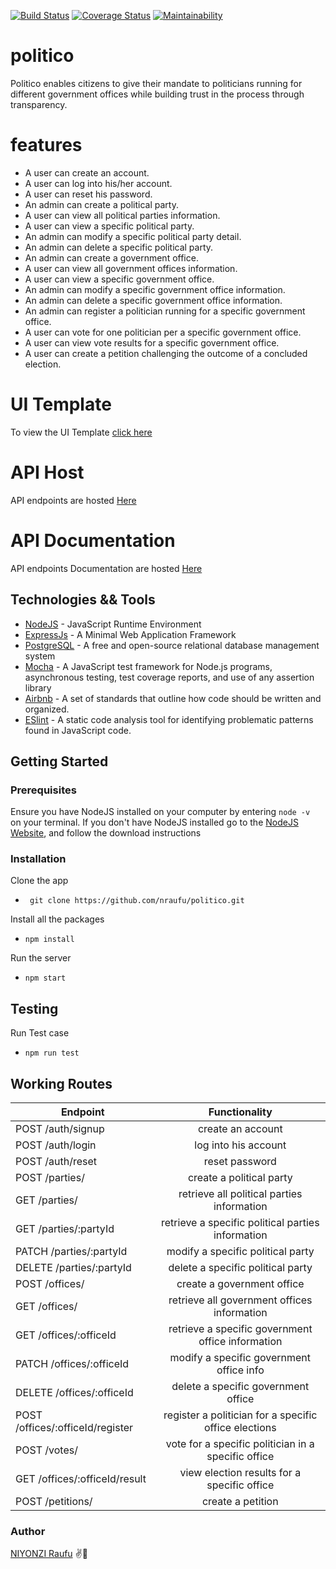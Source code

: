 [![Build Status](https://travis-ci.org/nraufu/politico.svg?branch=develop)](https://travis-ci.org/nraufu/politico)
[![Coverage Status](https://coveralls.io/repos/github/nraufu/politico/badge.svg?branch=develop)](https://coveralls.io/github/nraufu/politico?branch=develop)
[![Maintainability](https://api.codeclimate.com/v1/badges/5027448a196432bdb2be/maintainability)](https://codeclimate.com/github/nraufu/politico/maintainability)

# politico
 Politico enables citizens to give their mandate to politicians running for different government offices while building trust in the process through transparency.

# features

- A user can create an account.
- A user can log into his/her account.
- A user can reset his password.
- An admin can create a political party.
- A user can view all political parties information.
- A user can view a specific political party.
- An admin can modify a specific political party detail.
- An admin can delete a specific political party.
- An admin can create a government office.
- A user can view all government offices information.
- A user can view a specific government office.
- An admin can modify a specific government office information.
- An admin can delete a specific government office information.
- An admin can register a politician running for a specific government office.
- A user can vote for one politician per a specific government office.
- A user can view vote results for a specific government office.
- A user can create a petition challenging the outcome of a concluded election.

# UI Template
To view the UI Template [click here](https://nraufu.github.io/politico/UI/)

# API Host
API endpoints are hosted [Here](https://politico-01.herokuapp.com/)

# API Documentation
API endpoints Documentation are hosted [Here](https://politico-01.herokuapp.com/api-docs)

## Technologies && Tools

* [NodeJS](https://nodejs.org/) - JavaScript Runtime Environment
* [ExpressJs](https://expressjs.com/) - A Minimal  Web Application Framework
* [PostgreSQL](https://postgresql.org) - A free and open-source relational database management system
* [Mocha](mochajs.org) - A JavaScript test framework for Node.js programs, asynchronous testing, test coverage reports, and use of any assertion library
* [Airbnb](https://github.com/airbnb/javascript) - A set of standards that outline how code should be written and organized.
* [ESlint](eslint.org) - A static code analysis tool for identifying problematic patterns found in JavaScript code.

## Getting Started

 ### Prerequisites

 Ensure you have NodeJS installed on your computer by entering  `node -v ` on your terminal. If you don't have NodeJS installed go to the [NodeJS Website](https://nodejs.org/en/download/), and follow the download instructions
 
### Installation

Clone the app
* ``` git clone https://github.com/nraufu/politico.git```

Install all the packages
* ``` npm install ```

Run the server
*  ``` npm start ```

## Testing
Run Test case
* ```npm run test```


## Working Routes

|   Endpoint                      | Functionality                                           |
|---------------------------------|:-------------------------------------------------------:|
|POST /auth/signup                | create an account                                       |
|POST /auth/login                 | log into his account                                    |
|POST /auth/reset                 | reset password                                          |
|POST /parties/                   | create a political party                                |
|GET  /parties/                   | retrieve all political parties information              |
|GET  /parties/:partyId           | retrieve a specific  political parties information      |
|PATCH /parties/:partyId          | modify a specific political party                       |
|DELETE /parties/:partyId         | delete a specific political party                       |
|POST /offices/                   | create a government office                              |
|GET  /offices/                   | retrieve all government offices information             |
|GET  /offices/:officeId          | retrieve a specific government office information       |
|PATCH /offices/:officeId         | modify a specific government office info                |
|DELETE /offices/:officeId        | delete a specific government office                     |
|POST /offices/:officeId/register | register a politician for a specific office elections   |
|POST /votes/                     | vote for a specific politician in a specific office     |
|GET /offices/:officeId/result    | view election results for a specific office             |
|POST /petitions/                 | create a petition                                       |

### Author

[NIYONZI Raufu](https://github.com/nraufu/) ✌👋
